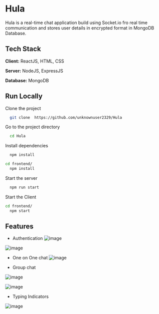 # Hula
Hula is a real-time chat application build using Socket.io fro real time communication and stores user details in encrypted format in MongoDB Database.

## Tech Stack

**Client:** ReactJS, HTML, CSS

**Server:** NodeJS, ExpressJS

**Database:** MongoDB


## Run Locally

Clone the project

```bash
  git clone  https://github.com/unknownuser2329/Hula
```

Go to the project directory

```bash
  cd Hula
```

Install dependencies

```bash
  npm install
```
```bash
cd frontend/
  npm install
```

Start the server

```bash
  npm run start
```

Start the Client

```bash
cd frontend/
  npm start
```


## Features

- Authentication
![image](https://user-images.githubusercontent.com/85068589/188374587-6205c613-44de-44ab-8598-c3f4aef62f37.png)

![image](https://user-images.githubusercontent.com/85068589/188374699-f2ca656b-14fc-4565-94c3-0fc3ff7c4428.png)

- One on One chat
![image](https://user-images.githubusercontent.com/85068589/188375331-c97bc18b-4d2c-4d71-a98f-ae4f2ddd6072.png)

- Group chat

![image](https://user-images.githubusercontent.com/85068589/188374822-553bed8b-d145-4bc1-922d-22d080f9153a.png)

![image](https://user-images.githubusercontent.com/85068589/188375032-a384f1d5-f4d3-431b-8d60-03da0aa52432.png)


- Typing Indicators

![image](https://user-images.githubusercontent.com/85068589/188375199-ebb660f7-4d93-4c39-8356-716e602ca5b3.png)





